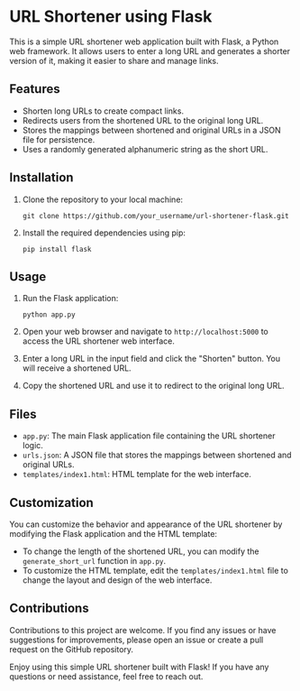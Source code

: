 # URL Shortener using Flask

This is a simple URL shortener web application built with Flask, a Python web framework. It allows users to enter a long URL and generates a shorter version of it, making it easier to share and manage links.

## Features

- Shorten long URLs to create compact links.
- Redirects users from the shortened URL to the original long URL.
- Stores the mappings between shortened and original URLs in a JSON file for persistence.
- Uses a randomly generated alphanumeric string as the short URL.

## Installation

1. Clone the repository to your local machine:

   ```
   git clone https://github.com/your_username/url-shortener-flask.git
   ```

2. Install the required dependencies using pip:

   ```
   pip install flask
   ```

## Usage

1. Run the Flask application:

   ```
   python app.py
   ```

2. Open your web browser and navigate to `http://localhost:5000` to access the URL shortener web interface.

3. Enter a long URL in the input field and click the "Shorten" button. You will receive a shortened URL.

4. Copy the shortened URL and use it to redirect to the original long URL.

## Files

- `app.py`: The main Flask application file containing the URL shortener logic.
- `urls.json`: A JSON file that stores the mappings between shortened and original URLs.
- `templates/index1.html`: HTML template for the web interface.

## Customization

You can customize the behavior and appearance of the URL shortener by modifying the Flask application and the HTML template:

- To change the length of the shortened URL, you can modify the `generate_short_url` function in `app.py`.
- To customize the HTML template, edit the `templates/index1.html` file to change the layout and design of the web interface.

## Contributions

Contributions to this project are welcome. If you find any issues or have suggestions for improvements, please open an issue or create a pull request on the GitHub repository.

Enjoy using this simple URL shortener built with Flask! If you have any questions or need assistance, feel free to reach out.
